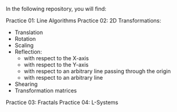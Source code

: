 In the following repository, you will find:

Practice 01: Line Algorithms
Practice 02: 2D Transformations:
  - Translation
  - Rotation
  - Scaling
  - Reflection:
    - with respect to the X-axis
    - with respect to the Y-axis
    - with respect to an arbitrary line passing through the origin
    - with respect to an arbitrary line
  - Shearing
  - Transformation matrices
  
Practice 03: Fractals
Practice 04: L-Systems
